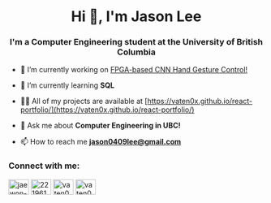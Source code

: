 <h1 align="center">Hi 👋, I'm Jason Lee</h1>
<h3 align="center">I'm a Computer Engineering student at the University of British Columbia</h3>

- 🔭 I’m currently working on [FPGA-based CNN Hand Gesture Control!](https://github.com/Vaten0x/InMoov-AI-Robotic-Hand)

- 🌱 I’m currently learning **SQL**

- 👨‍💻 All of my projects are available at [https://vaten0x.github.io/react-portfolio/](https://vaten0x.github.io/react-portfolio/)

- 💬 Ask me about **Computer Engineering in UBC!**

- 📫 How to reach me **jason0409lee@gmail.com**

<h3 align="left">Connect with me:</h3>
<p align="left">
<a href="https://linkedin.com/in/jaewon-lee-63064a195" target="blank"><img align="center" src="https://raw.githubusercontent.com/rahuldkjain/github-profile-readme-generator/master/src/images/icons/Social/linked-in-alt.svg" alt="jaewon-lee-63064a195" height="30" width="40" /></a>
<a href="https://stackoverflow.com/users/22196178" target="blank"><img align="center" src="https://raw.githubusercontent.com/rahuldkjain/github-profile-readme-generator/master/src/images/icons/Social/stack-overflow.svg" alt="22196178" height="30" width="40" /></a>
<a href="https://instagram.com/vaten0x" target="blank"><img align="center" src="https://raw.githubusercontent.com/rahuldkjain/github-profile-readme-generator/master/src/images/icons/Social/instagram.svg" alt="vaten0x" height="30" width="40" /></a>
<a href="https://www.leetcode.com/vaten0x" target="blank"><img align="center" src="https://raw.githubusercontent.com/rahuldkjain/github-profile-readme-generator/master/src/images/icons/Social/leet-code.svg" alt="vaten0x" height="30" width="40" /></a>
</p>
